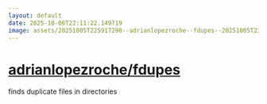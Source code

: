 ```yaml
---
layout: default
date: 2025-10-06T22:11:22.149719
image: assets/20251005T225917290--adrianlopezroche--fdupes--20251005T230741815--cropped.png
---
```


# [adrianlopezroche/fdupes](https://github.com/adrianlopezroche/fdupes)

finds duplicate files in directories
